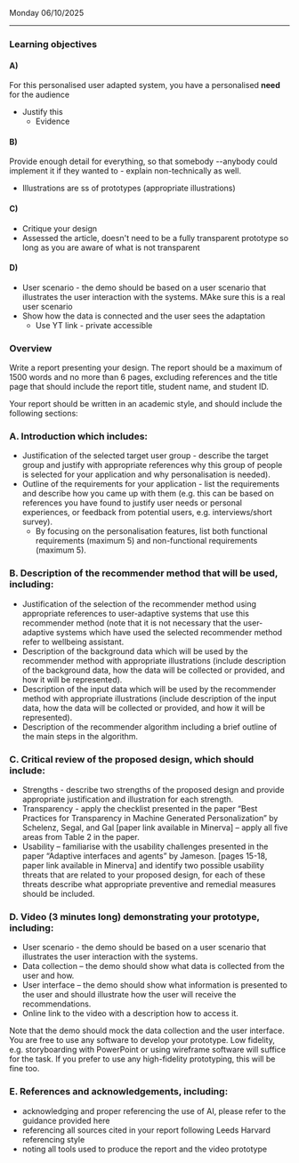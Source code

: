 Monday 06/10/2025

---
### Learning objectives
#### A) 
For this personalised user adapted system, you have a personalised **need** for the audience
- Justify this
	- Evidence
#### B) 
Provide enough detail for everything, so that somebody --anybody could implement it if they wanted to - explain non-technically as well.
- Illustrations are ss of prototypes (appropriate illustrations)
#### C)
- Critique your design
- Assessed the article, doesn't need to be a fully transparent prototype so long as you are aware of what is not transparent
#### D) 
- User scenario - the demo should be based on a user scenario that illustrates the user interaction with the systems. MAke sure this is a real user scenario
- Show how the data is connected and the user sees the adaptation
	- Use YT link - private accessible 
### Overview
Write a report presenting your design. The report should be a maximum of 1500 words and no more than 6 pages, excluding references and the title page that should include the report title, student name, and student ID.

Your report should be written in an academic style, and should include the following sections:
### A. Introduction which includes:
- Justification of the selected target user group - describe the target group and justify with appropriate references why this group of people is selected for your application and why personalisation is needed).
- Outline of the requirements for your application - list the requirements and describe how you came up with them (e.g. this can be based on references you have found to justify user needs or personal experiences, or feedback from potential users, e.g. interviews/short survey). 
	- By focusing on the personalisation features, list both functional requirements (maximum 5) and non-functional requirements (maximum 5).
### B. Description of the recommender method that will be used, including:
- Justification of the selection of the recommender method using appropriate references to user-adaptive systems that use this recommender method (note that it is not necessary that the user-adaptive systems which have used the selected recommender method refer to wellbeing assistant.
- Description of the background data which will be used by the recommender method with appropriate illustrations (include description of the background data, how the data will be collected or provided, and how it will be represented).
- Description of the input data which will be used by the recommender method with appropriate illustrations (include description of the input data, how the data will be collected or provided, and how it will be represented).
- Description of the recommender algorithm including a brief outline of the main steps in the algorithm.
### C. Critical review of the proposed design, which should include:
- Strengths - describe two strengths of the proposed design and provide appropriate justification and illustration for each strength.
- Transparency - apply the checklist presented in the paper “Best Practices for Transparency in Machine Generated Personalization” by Schelenz, Segal, and Gal [paper link available in Minerva] – apply all five areas from Table 2 in the paper.
- Usability – familiarise with the usability challenges presented in the paper “Adaptive interfaces and agents” by Jameson. [pages 15-18, paper link available in Minerva] and identify two possible usability threats that are related to your proposed design, for each of these threats describe what appropriate preventive and remedial measures should be included.
### D. Video (3 minutes long) demonstrating your prototype, including:
- User scenario - the demo should be based on a user scenario that illustrates the user interaction with the systems.
- Data collection – the demo should show what data is collected from the user and how.
- User interface – the demo should show what information is presented to the user and should illustrate how the user will receive the recommendations.
- Online link to the video with a description how to access it.

Note that the demo should mock the data collection and the user interface. You are free to use any software to develop your prototype. Low fidelity, e.g. storyboarding with PowerPoint or using wireframe software will suffice for the task. If you prefer to use any high-fidelity prototyping, this will be fine too.
### E. References and acknowledgements, including:
- acknowledging and proper referencing the use of AI, please refer to the guidance provided here
- referencing all sources cited in your report following Leeds Harvard referencing style
- noting all tools used to produce the report and the video prototype